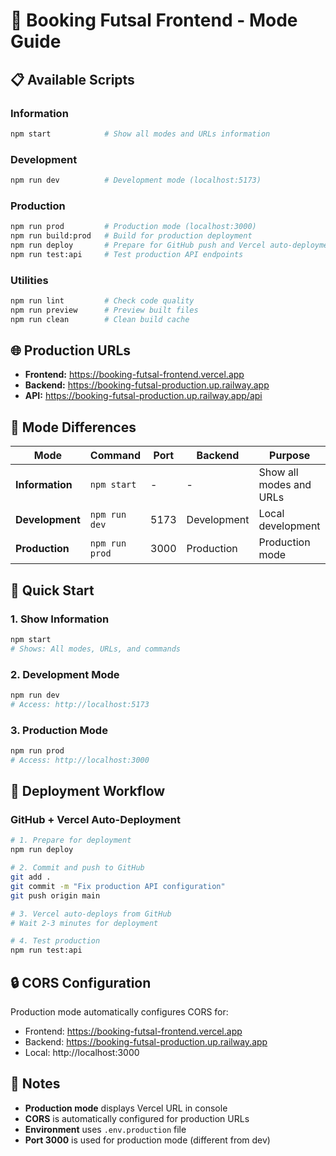 # 🚀 Booking Futsal Frontend - Mode Guide

## 📋 Available Scripts

### Information
```bash
npm start            # Show all modes and URLs information
```

### Development
```bash
npm run dev          # Development mode (localhost:5173)
```

### Production
```bash
npm run prod         # Production mode (localhost:3000)
npm run build:prod   # Build for production deployment
npm run deploy       # Prepare for GitHub push and Vercel auto-deployment
npm run test:api     # Test production API endpoints
```

### Utilities
```bash
npm run lint         # Check code quality
npm run preview      # Preview built files
npm run clean        # Clean build cache
```

## 🌐 Production URLs

- **Frontend:** https://booking-futsal-frontend.vercel.app
- **Backend:** https://booking-futsal-production.up.railway.app
- **API:** https://booking-futsal-production.up.railway.app/api

## 🔧 Mode Differences

| Mode | Command | Port | Backend | Purpose |
|------|---------|------|---------|---------|
| **Information** | `npm start` | - | - | Show all modes and URLs |
| **Development** | `npm run dev` | 5173 | Development | Local development |
| **Production** | `npm run prod` | 3000 | Production | Production mode |

## 🚀 Quick Start

### 1. Show Information
```bash
npm start
# Shows: All modes, URLs, and commands
```

### 2. Development Mode
```bash
npm run dev
# Access: http://localhost:5173
```

### 3. Production Mode
```bash
npm run prod
# Access: http://localhost:3000
```

## 🚀 Deployment Workflow

### GitHub + Vercel Auto-Deployment
```bash
# 1. Prepare for deployment
npm run deploy

# 2. Commit and push to GitHub
git add .
git commit -m "Fix production API configuration"
git push origin main

# 3. Vercel auto-deploys from GitHub
# Wait 2-3 minutes for deployment

# 4. Test production
npm run test:api
```

## 🔒 CORS Configuration

Production mode automatically configures CORS for:
- Frontend: https://booking-futsal-frontend.vercel.app
- Backend: https://booking-futsal-production.up.railway.app
- Local: http://localhost:3000

## 📝 Notes

- **Production mode** displays Vercel URL in console
- **CORS** is automatically configured for production URLs
- **Environment** uses `.env.production` file
- **Port 3000** is used for production mode (different from dev)
